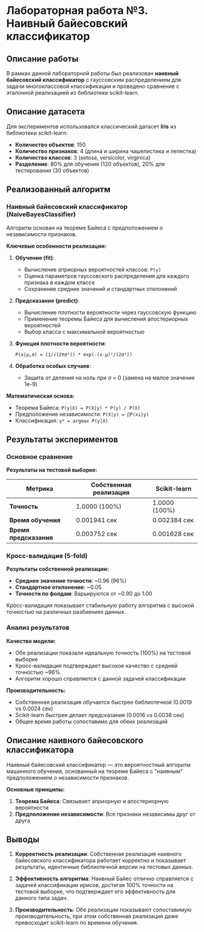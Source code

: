 # Лабораторная работа №3. Наивный байесовский классификатор

## Описание работы

В рамках данной лабораторной работы был реализован **наивный байесовский классификатор** с гауссовским распределением для задачи многоклассовой классификации и проведено сравнение с эталонной реализацией из библиотеки scikit-learn.

## Описание датасета

Для экспериментов использовался классический датасет **Iris** из библиотеки scikit-learn:
- **Количество объектов**: 150
- **Количество признаков**: 4 (длина и ширина чашелистика и лепестка)
- **Количество классов**: 3 (setosa, versicolor, virginica)
- **Разделение**: 80% для обучения (120 объектов), 20% для тестирования (30 объектов)

## Реализованный алгоритм

### Наивный байесовский классификатор (NaiveBayesClassifier)

Алгоритм основан на теореме Байеса с предположением о независимости признаков. 

**Ключевые особенности реализации:**

1. **Обучение (fit)**:
   - Вычисление априорных вероятностей классов: `P(y)`
   - Оценка параметров гауссовского распределения для каждого признака в каждом классе
   - Сохранение средних значений и стандартных отклонений

2. **Предсказание (predict)**:
   - Вычисление плотности вероятности через гауссовскую функцию
   - Применение теоремы Байеса для вычисления апостериорных вероятностей
   - Выбор класса с максимальной вероятностью

3. **Функция плотности вероятности**:
   ```
   P(x|μ,σ) = (1/√(2πσ²)) * exp(-(x-μ)²/(2σ²))
   ```

4. **Обработка особых случаев**:
   - Защита от деления на ноль при σ = 0 (замена на малое значение 1e-9)

**Математическая основа:**
- Теорема Байеса: `P(y|X) = P(X|y) * P(y) / P(X)`
- Предположение независимости: `P(X|y) = ∏P(xi|y)`
- Классификация: `y* = argmax P(y|X)`

## Результаты экспериментов

### Основное сравнение

**Результаты на тестовой выборке:**

| Метрика | Собственная реализация | Scikit-learn |
|---------|----------------------|--------------|
| **Точность** | 1.0000 (100%) | 1.0000 (100%) |
| **Время обучения** | 0.001941 сек | 0.002384 сек |
| **Время предсказания** | 0.003752 сек | 0.001628 сек |

### Кросс-валидация (5-fold)

**Результаты собственной реализации:**
- **Среднее значение точности**: ~0.96 (96%)
- **Стандартное отклонение**: ~0.05
- **Точности по фолдам**: Варьируются от ~0.90 до 1.00

Кросс-валидация показывает стабильную работу алгоритма с высокой точностью на различных разбиениях данных.

### Анализ результатов

**Качество модели:**
- Обе реализации показали идеальную точность (100%) на тестовой выборке
- Кросс-валидация подтверждает высокое качество с средней точностью ~96%
- Алгоритм хорошо справляется с данной задачей классификации

**Производительность:**
- Собственная реализация обучается быстрее библиотечной (0.0019 vs 0.0024 сек)
- Scikit-learn быстрее делает предсказания (0.0016 vs 0.0038 сек)
- Общее время работы сопоставимо для обеих реализаций

## Описание наивного байесовского классификатора

Наивный байесовский классификатор — это вероятностный алгоритм машинного обучения, основанный на теореме Байеса с "наивным" предположением о независимости признаков.

**Основные принципы:**

1. **Теорема Байеса**: Связывает априорную и апостериорную вероятности
2. **Предположение независимости**: Все признаки независимы друг от друга 

## Выводы

1. **Корректность реализации**: Собственная реализация наивного байесовского классификатора работает корректно и показывает результаты, идентичные библиотечной версии на тестовых данных.

2. **Эффективность алгоритма**: Наивный Байес отлично справляется с задачей классификации ирисов, достигая 100% точности на тестовой выборке, что подтверждает его эффективность для данного типа задач.

3. **Производительность**: Обе реализации показывают сопоставимую производительность, при этом собственная реализация даже превосходит scikit-learn по времени обучения.
